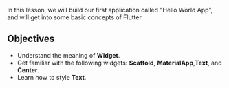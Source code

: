 In this lesson, we will build our first application called "Hello World App", and will get into some basic concepts of Flutter.

## **Objectives**

- Understand the meaning of **Widget**.
- Get familiar with the following widgets: **Scaffold**, **MaterialApp**,**Text**, and **Center**.
- Learn how to style **Text**.
